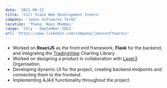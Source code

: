```yaml
---
date: '2021-09-21'
title: 'Full Stack Web Development Intern'
company: 'Janus Softwares Term2'
location: 'Thane, Navi Mumbai'
range: 'July - September 2021'
url: 'https://www.linkedin.com/company/janussoftwares/'
---
```


- Worked on <strong>ReactJS</strong> as the front end framework, <strong>Flask</strong> for the backend, and integrating the <a href="https://in.tradingview.com/HTML5-stock-forex-bitcoin-charting-library/" class="inline-link">TradingView</a> Charting Library.
- Worked on designing a product in collaboration with <a href="https://www.layer3.software/" class="inline-link">Layer3</a> Organisation.
- Developing dynamic UI for the project, creating backend endpoints and connecting them to the frontend.
- Implementing AJAX functionality throughout the project.
